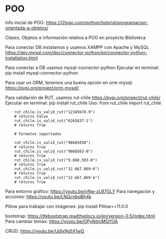 # POO
Info inicial de POO:
https://j2logo.com/python/tutorial/programacion-orientada-a-objetos/

Clases, Objetos e información relativa a POO en proyecto Biblioteca

Para conectar DB instalamos y usamos XAMPP con Apache y MySQL
https://dev.mysql.com/doc/connector-python/en/connector-python-installation.html

Para conectar a DB usamos mysql-coonector-python
Ejecutar en terminal:
pip install mysql-connector-python

Para usar un ORM, tenemos una buena opción en orm-mysql:
https://pypi.org/project/orm-mysql/

Para validación de RUT, usamos rut-chile
https://pypi.org/project/rut-chile/
Ejecutar en terminal: pip install rut_chile
Uso:
from rut_chile import rut_chile

        rut_chile.is_valid_rut("12345678-9")
        # returns False
        rut_chile.is_valid_rut("6265837-1")
        # returns True

        # Formatos soportados

        rut_chile.is_valid_rut("98685030")
        # returns True
        rut_chile.is_valid_rut("9868503-0")
        # returns True
        rut_chile.is_valid_rut("9.868.503-0")
        # returns True
        rut_chile.is_valid_rut("12.667.869-K")
        # returns True
        rut_chile.is_valid_rut("12.667.869-k")
        # returns True

Para entorno gráfico: https://youtu.be/vNw-zLB7GLY
Para navegación y acciones: https://youtu.be/LNQcnbqBh4k

Pillow para trabajar con imágenes: pip install Pillow==11.0.0

bootstrap: https://ttkbootstrap.readthedocs.io/en/version-0.5/index.html
Para cambiar temas: https://youtu.be/OPyRdmMQYOA

CRUD: https://youtu.be/UdIx9g5X1wQ

